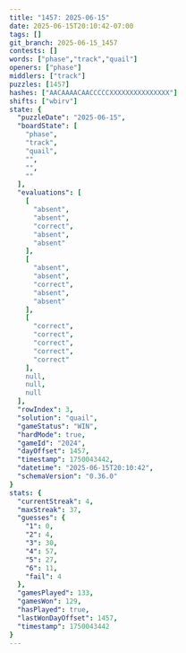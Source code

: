 ```yaml
---
title: "1457: 2025-06-15"
date: 2025-06-15T20:10:42-07:00
tags: []
git_branch: 2025-06-15_1457
contests: []
words: ["phase","track","quail"]
openers: ["phase"]
middlers: ["track"]
puzzles: [1457]
hashes: ["AACAAAACAACCCCCXXXXXXXXXXXXXXX"]
shifts: ["wbirv"]
state: {
  "puzzleDate": "2025-06-15",
  "boardState": [
    "phase",
    "track",
    "quail",
    "",
    "",
    ""
  ],
  "evaluations": [
    [
      "absent",
      "absent",
      "correct",
      "absent",
      "absent"
    ],
    [
      "absent",
      "absent",
      "correct",
      "absent",
      "absent"
    ],
    [
      "correct",
      "correct",
      "correct",
      "correct",
      "correct"
    ],
    null,
    null,
    null
  ],
  "rowIndex": 3,
  "solution": "quail",
  "gameStatus": "WIN",
  "hardMode": true,
  "gameId": "2024",
  "dayOffset": 1457,
  "timestamp": 1750043442,
  "datetime": "2025-06-15T20:10:42",
  "schemaVersion": "0.36.0"
}
stats: {
  "currentStreak": 4,
  "maxStreak": 37,
  "guesses": {
    "1": 0,
    "2": 4,
    "3": 30,
    "4": 57,
    "5": 27,
    "6": 11,
    "fail": 4
  },
  "gamesPlayed": 133,
  "gamesWon": 129,
  "hasPlayed": true,
  "lastWonDayOffset": 1457,
  "timestamp": 1750043442
}
---
```

<!-- more -->
